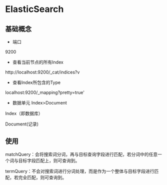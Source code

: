 # ElasticSearch

## 基础概念

* 端口

9200

* 查看当前节点的所有Index

http://localhost:9200/_cat/indices?v

* 查看Index所包含的Type

localhost:9200/_mapping?pretty=true'

* 数据单元
Index>Document

Index（即数据库）

Document(记录)

## 使用

matchQuery：会将搜索词分词，再与目标查询字段进行匹配，若分词中的任意一个词与目标字段匹配上，则可查询到。

termQuery：不会对搜索词进行分词处理，而是作为一个整体与目标字段进行匹配，若完全匹配，则可查询到。

